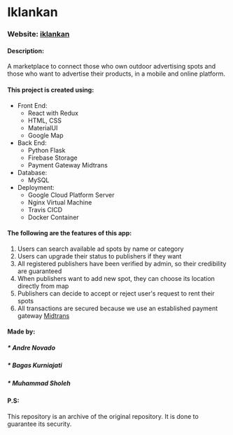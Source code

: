 # Iklankan

### Website: [iklankan](https://iklankan.tech)

#### Description:
A marketplace to connect those who own outdoor advertising spots and those who want to advertise their products, in a mobile and online platform.

#### This project is created using:
- Front End:
  - React with Redux
  - HTML, CSS
  - MaterialUI
  - Google Map
- Back End:
  - Python Flask
  - Firebase Storage
  - Payment Gateway Midtrans
- Database:
  - MySQL
- Deployment:
  - Google Cloud Platform Server
  - Nginx Virtual Machine
  - Travis CICD
  - Docker Container
  
#### The following are the features of this app:
1. Users can search available ad spots by name or category
2. Users can upgrade their status to publishers if they want
3. All registered publishers have been verified by admin, so their credibility are guaranteed
4. When publishers want to add new spot, they can choose its location directly from map
5. Publishers can decide to accept or reject user's request to rent their spots
6. All transactions are secured because we use an established payment gateway [Midtrans](https://midtrans.com/)

#### Made by:
##### * Andre Novado
##### * Bagas Kurniajati
##### * Muhammad Sholeh


#### P.S: 
This repository is an archive of the original repository. It is done to guarantee its security.

